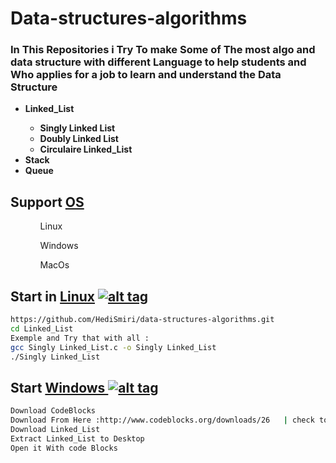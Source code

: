# Data-structures-algorithms
<h3>In This Repositories  i Try To make Some of The most algo and data structure with different Language to help students and Who applies for a job
 to learn and understand the Data Structure</h3>
 
<strong>
<ul>
  <li>Linked_List</li>
  <ul>
    <li>Singly Linked List</li>
    <li>Doubly Linked List</li>
    <li>Circulaire Linked_List</li>
  </ul>
 <li>Stack</li>
 <li>Queue</li>
</ul>
</strong>

## Support [OS](https://en.wikipedia.org/wiki/Operating_system)
<ol>
  <ul>Linux</ul>
  <ul> Windows</ul>
  <ul>MacOs</ul>
 </ol>

## Start in [Linux](https://wikipedia.org/wiki/Linux) [![alt tag](http://icons.iconarchive.com/icons/dakirby309/simply-styled/32/OS-Linux-icon.png)](https://fr.wikipedia.org/wiki/Linux)

```bash
https://github.com/HediSmiri/data-structures-algorithms.git
cd Linked_List
Exemple and Try that with all :
gcc Singly Linked_List.c -o Singly Linked_List
./Singly Linked_List

```

## Start [Windows ](https://wikipedia.org/wiki/Microsoft_Windows)[![alt tag](http://icons.iconarchive.com/icons/tatice/cristal-intense/32/Windows-icon.png)](https://fr.wikipedia.org/wiki/Microsoft_Windows)
```bash
Download CodeBlocks
Download From Here :http://www.codeblocks.org/downloads/26   | check to Download with MinGw
Download Linked_List
Extract Linked_List to Desktop
Open it With code Blocks
```

